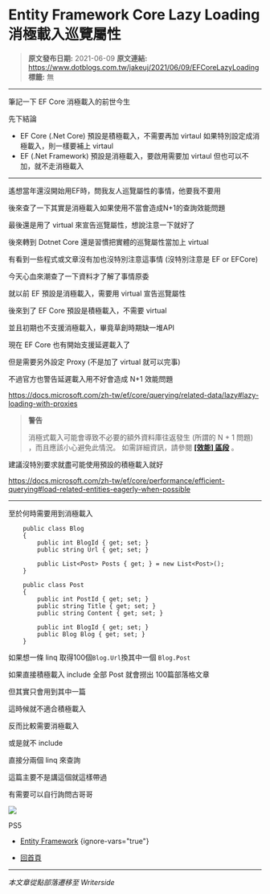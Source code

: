 # Entity Framework Core Lazy Loading 消極載入巡覽屬性

> **原文發布日期:** 2021-06-09
> **原文連結:** https://www.dotblogs.com.tw/jakeuj/2021/06/09/EFCoreLazyLoading
> **標籤:** 無

---

筆記一下 EF Core 消極載入的前世今生

先下結論

* EF Core (.Net Core)
  預設是積極載入，不需要再加 virtaul
  如果特別設定成消極載入，則一樣要補上 virtaul
* EF (.Net Framework)
  預設是消極載入，要啟用需要加 virtaul
  但也可以不加，就不走消極載入

---

遙想當年還沒開始用EF時，問我友人巡覽屬性的事情，他要我不要用

後來查了一下其實是消極載入如果使用不當會造成N+1的查詢效能問題

最後還是用了 virtual 來宣告巡覽屬性，想說注意一下就好了

後來轉到 Dotnet Core 還是習慣把實體的巡覽屬性當加上 virtual

有看到一些程式或文章沒有加也沒特別注意這事情 (沒特別注意是 EF or EFCore)

今天心血來潮查了一下資料才了解了事情原委

就以前 EF 預設是消極載入，需要用 virtual 宣告巡覽屬性

後來到了 EF Core 預設是積極載入，不需要 virtual

並且初期也不支援消極載入，畢竟草創時期缺一堆API

現在 EF Core 也有開始支援延遲載入了

但是需要另外設定 Proxy (不是加了 virtual 就可以完事)

不過官方也警告延遲載入用不好會造成 N+1 效能問題

<https://docs.microsoft.com/zh-tw/ef/core/querying/related-data/lazy#lazy-loading-with-proxies>

> **警告**
>
> 消極式載入可能會導致不必要的額外資料庫往返發生 (所謂的 N + 1 問題) ，而且應該小心避免此情況。 如需詳細資訊，請參閱 [**[效能] 區段**](https://docs.microsoft.com/zh-tw/ef/core/performance/efficient-querying#beware-of-lazy-loading) 。

建議沒特別要求就盡可能使用預設的積極載入就好

<https://docs.microsoft.com/zh-tw/ef/core/performance/efficient-querying#load-related-entities-eagerly-when-possible>

---

至於何時需要用到消極載入

```
    public class Blog
    {
        public int BlogId { get; set; }
        public string Url { get; set; }

        public List<Post> Posts { get; } = new List<Post>();
    }

    public class Post
    {
        public int PostId { get; set; }
        public string Title { get; set; }
        public string Content { get; set; }

        public int BlogId { get; set; }
        public Blog Blog { get; set; }
    }
```

如果想一條 linq 取得100個`Blog.Url`換其中一個 `Blog.Post`

如果直接積極載入 include 全部 Post 就會撈出 100篇部落格文章

但其實只會用到其中一篇

這時候就不適合積極載入

反而比較需要消極載入

或是就不 include

直接分兩個 linq 來查詢

這篇主要不是講這個就這樣帶過

有需要可以自行詢問古哥哥

![](https://card.psnprofiles.com/1/jakeuj.png)

PS5

* [Entity Framework](/jakeuj/Tags?qq=Entity%20Framework)
{ignore-vars="true"}

* [回首頁](/jakeuj)

---

*本文章從點部落遷移至 Writerside*
